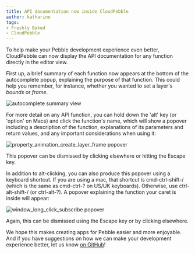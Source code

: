 ```yaml
---
title: API documentation now inside CloudPebble
author: katharine
tags:
- Freshly Baked
- CloudPebble
---
```


To help make your Pebble development experience even better, CloudPebble can now display the API
documentation for any function directly in the editor view.



First up, a brief summary of each function now appears at the bottom of the autocomplete popup,
explaining the purpose of that function. This could help you remember, for instance, whether you
wanted to set a layer's *bounds* or *frame*.

![autocomplete summary view](/images/blog/cloudpebble-autocomplete-fn-summary.png)

For more detail on any API function, you can hold down the 'alt' key (or 'option' on Macs) and
click the function's name, which will show a popover including a description of the function,
explanations of its parameters and return values, and any important considerations when using it:

![property_animation_create_layer_frame popover](/images/blog/cloudpebble-api-popover.png)

This popover can be dismissed by clicking elsewhere or hitting the Escape key.

In addition to alt-clicking, you can also produce this popover using a keyboard shortcut. If you
are using a mac, that shortcut is cmd-ctrl-shift-/ (which is the same as cmd-ctrl-? on US/UK keyboards).
Otherwise, use ctrl-alt-shift-/ (or ctrl-alt-?). A popover explaining the function your caret is
inside will appear:

![window_long_click_subscribe popover](/images/blog/cloudpebble-api-popover-keyboard.png)

Again, this can be dismissed using the Escape key or by clicking elsewhere.

We hope this makes creating apps for Pebble easier and more enjoyable. And if you have suggestions on how
we can make your development experience better, let us know
[on GitHub](https://github.com/CloudPebble/CloudPebble/issues?state=open)!
